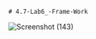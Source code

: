     # 4.7-Lab6_-Frame-Work

![Screenshot (143)](https://user-images.githubusercontent.com/72779594/162884805-fd34b3d3-e0c7-4cf2-937d-d34841754d8d.png)
